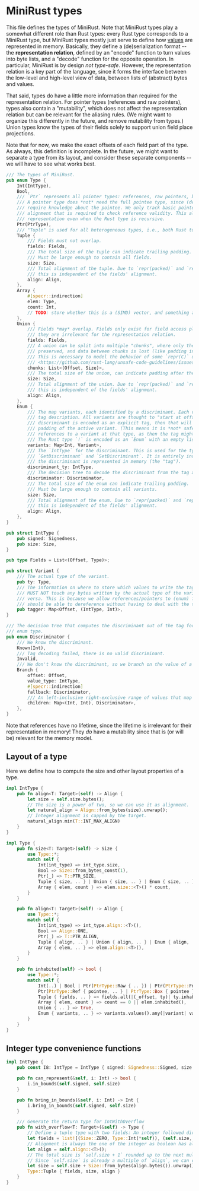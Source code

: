 # MiniRust types

This file defines the types of MiniRust.
Note that MiniRust types play a somewhat different role than Rust types:
every Rust type corresponds to a MiniRust type, but MiniRust types mostly just serve to define how [values](values.md) are represented in memory.
Basically, they define a (de)serialization format -- the **representation relation**, defined by an "encode" function to turn values into byte lists, and a "decode" function for the opposite operation.
In particular, MiniRust is by design *not type-safe*.
However, the representation relation is a key part of the language, since it forms the interface between the low-level and high-level view of data, between lists of (abstract) bytes and values.

That said, types do have a little more information than required for the representation relation.
For pointer types (references and raw pointers), types also contain a "mutability", which does not affect the representation relation but can be relevant for the aliasing rules.
(We might want to organize this differently in the future, and remove mutability from types.)
Union types know the types of their fields solely to support union field place projections.

Note that for now, we make the exact offsets of each field part of the type.
As always, this definition is incomplete.
In the future, we might want to separate a type from its layout, and consider these separate components -- we will have to see what works best.

```rust
/// The types of MiniRust.
pub enum Type {
    Int(IntType),
    Bool,
    /// `Ptr` represents all pointer types: references, raw pointers, boxes, and function pointers.
    /// A pointer type does *not* need the full pointee type, since (de)serializing a pointer does not
    /// require knowledge about the pointee. We only track basic pointee information like size and
    /// alignment that is required to check reference validity. This also means types have a finite
    /// representation even when the Rust type is recursive.
    Ptr(PtrType),
    /// "Tuple" is used for all heterogeneous types, i.e., both Rust tuples and structs.
    Tuple {
        /// Fields must not overlap.
        fields: Fields,
        /// The total size of the tuple can indicate trailing padding.
        /// Must be large enough to contain all fields.
        size: Size,
        /// Total alignment of the tuple. Due to `repr(packed)` and `repr(align)`,
        /// this is independent of the fields' alignment.
        align: Align,
    },
    Array {
        #[specr::indirection]
        elem: Type,
        count: Int,
        // TODO: store whether this is a (SIMD) vector, and something about alignment?
    },
    Union {
        /// Fields *may* overlap. Fields only exist for field access place projections,
        /// they are irrelevant for the representation relation.
        fields: Fields,
        /// A union can be split into multiple "chunks", where only the data inside those chunks is
        /// preserved, and data between chunks is lost (like padding in a struct).
        /// This is necessary to model the behavior of some `repr(C)` unions, see
        /// <https://github.com/rust-lang/unsafe-code-guidelines/issues/156> for details.
        chunks: List<(Offset, Size)>,
        /// The total size of the union, can indicate padding after the last chunk.
        size: Size,
        /// Total alignment of the union. Due to `repr(packed)` and `repr(align)`,
        /// this is independent of the fields' alignment.
        align: Align,
    },
    Enum {
        /// The map variants, each identified by a discriminant. Each variant is given by a type and its
        /// tag description. All variants are thought to "start at offset 0"; if the
        /// discriminant is encoded as an explicit tag, then that will be put into the
        /// padding of the active variant. (This means it is *not* safe to hand out mutable
        /// references to a variant at that type, as then the tag might be overwritten!)
        /// The Rust type `!` is encoded as an `Enum` with an empty list of variants.
        variants: Map<Int, Variant>,
        /// The `IntType` for the discriminant. This is used for the type of
        /// `GetDiscriminant` and `SetDiscriminant`. It is entirely independent of how
        /// the discriminant is represented in memory (the "tag").
        discriminant_ty: IntType,
        /// The decision tree to decode the discriminant from the tag at runtime.
        discriminator: Discriminator,
        /// The total size of the enum can indicate trailing padding.
        /// Must be large enough to contain all variants.
        size: Size,
        /// Total alignment of the enum. Due to `repr(packed)` and `repr(align)`,
        /// this is independent of the fields' alignment.
        align: Align,
    },
}

pub struct IntType {
    pub signed: Signedness,
    pub size: Size,
}

pub type Fields = List<(Offset, Type)>;

pub struct Variant {
    /// The actual type of the variant.
    pub ty: Type,
    /// The information on where to store which values to write the tag.
    /// MUST NOT touch any bytes written by the actual type of the variant and vice
    /// versa. This is because we allow references/pointers to (enum) fields which
    /// should be able to dereference without having to deal with the tag.
    pub tagger: Map<Offset, (IntType, Int)>,
}

/// The decision tree that computes the discriminant out of the tag for a specific
/// enum type.
pub enum Discriminator {
    /// We know the discriminant.
    Known(Int),
    /// Tag decoding failed, there is no valid discriminant.
    Invalid,
    /// We don't know the discriminant, so we branch on the value of a specific value.
    Branch {
        offset: Offset,
        value_type: IntType,
        #[specr::indirection]
        fallback: Discriminator,
        /// An left-inclusive right-exclusive range of values that map to some Discriminator.
        children: Map<(Int, Int), Discriminator>,
    },
}
```

Note that references have no lifetime, since the lifetime is irrelevant for their representation in memory!
They *do* have a mutability since that is (or will be) relevant for the memory model.

## Layout of a type

Here we define how to compute the size and other layout properties of a type.

```rust
impl IntType {
    pub fn align<T: Target>(self) -> Align {
        let size = self.size.bytes();
        // The size is a power of two, so we can use it as alignment.
        let natural_align = Align::from_bytes(size).unwrap();
        // Integer alignment is capped by the target.
        natural_align.min(T::INT_MAX_ALIGN)
    }
}

impl Type {
    pub fn size<T: Target>(self) -> Size {
        use Type::*;
        match self {
            Int(int_type) => int_type.size,
            Bool => Size::from_bytes_const(1),
            Ptr(_) => T::PTR_SIZE,
            Tuple { size, .. } | Union { size, .. } | Enum { size, .. } => size,
            Array { elem, count } => elem.size::<T>() * count,
        }
    }

    pub fn align<T: Target>(self) -> Align {
        use Type::*;
        match self {
            Int(int_type) => int_type.align::<T>(),
            Bool => Align::ONE,
            Ptr(_) => T::PTR_ALIGN,
            Tuple { align, .. } | Union { align, .. } | Enum { align, .. } => align,
            Array { elem, .. } => elem.align::<T>(),
        }
    }

    pub fn inhabited(self) -> bool {
        use Type::*;
        match self {
            Int(..) | Bool | Ptr(PtrType::Raw { .. }) | Ptr(PtrType::FnPtr) => true,
            Ptr(PtrType::Ref { pointee, .. } | PtrType::Box { pointee }) => pointee.inhabited,
            Tuple { fields, .. } => fields.all(|(_offset, ty)| ty.inhabited()),
            Array { elem, count } => count == 0 || elem.inhabited(),
            Union { .. } => true,
            Enum { variants, .. } => variants.values().any(|variant| variant.ty.inhabited()),
        }
    }
}
```

## Integer type convenience functions

```rust
impl IntType {
    pub const I8: IntType = IntType { signed: Signedness::Signed, size: Size::from_bytes_const(1) };

    pub fn can_represent(&self, i: Int) -> bool {
        i.in_bounds(self.signed, self.size)
    }

    pub fn bring_in_bounds(&self, i: Int) -> Int {
        i.bring_in_bounds(self.signed, self.size)
    }

    /// Generate the return type for IntWithOverflow
    pub fn with_overflow<T: Target>(&self) -> Type {
        // Define a tuple type with two fields: An integer followed directly by a boolean.
        let fields = list![(Size::ZERO, Type::Int(*self)), (self.size, Type::Bool)];
        // Alignment is always the one of the integer as boolean has align requirement 1.
        let align = self.align::<T>();
        // The total size is `self.size + 1` rounded up to the next multiple of `align`.
        // Since `self.size` is already a multiple of `align`, we can compute this as follows:
        let size = self.size + Size::from_bytes(align.bytes()).unwrap();
        Type::Tuple { fields, size, align }
    }
}
```
